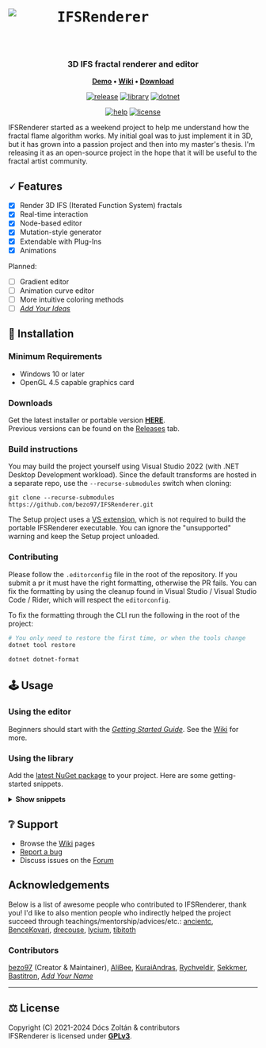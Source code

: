 ﻿<h1>
    <img align="left" src="https://github.com/bezo97/IFSRenderer/raw/master/Assets/icon_128.png">
    <p align="center"><samp>IFSRenderer</samp>&emsp;&emsp;&emsp;&emsp;&emsp;</p>
</h1>
<br/>
<h3 align="center">
	3D IFS fractal renderer and editor
</h3>
<p align="center">
	<strong>
		<a href="https://www.youtube.com/watch?v=R5YWiZQUadE">Demo</a>
		•
		<a href="https://github.com/bezo97/IFSRenderer/wiki">Wiki</a>
		•
		<a href="https://github.com/bezo97/IFSRenderer/releases/latest">Download</a>
	</strong>
</p>
<div align="center" markdown="1">

[![release](https://img.shields.io/github/v/release/bezo97/IFSRenderer?include_prereleases&sort=semver)](https://github.com/bezo97/IFSRenderer/releases/latest)
[![library](https://img.shields.io/nuget/vpre/IFSEngine?label=library)](https://www.nuget.org/packages/IFSEngine/)
[![dotnet](https://img.shields.io/badge/.NET%208-WPF-blueviolet)]()  

[![help](https://img.shields.io/github/issues/bezo97/IFSRenderer/help-wanted)](https://github.com/bezo97/IFSRenderer/issues)
[![license](https://img.shields.io/github/license/bezo97/IFSRenderer)](/LICENSE)

</div>

IFSRenderer started as a weekend project to help me understand how the fractal flame algorithm works. 
My initial goal was to just implement it in 3D, but it has grown into a passion project and then into my master's thesis. 
I'm releasing it as an open-source project in the hope that it will be useful to the fractal artist community.

## 🗸 Features
- [x] Render 3D IFS (Iterated Function System) fractals
- [x] Real-time interaction
- [x] Node-based editor
- [x] Mutation-style generator 
- [x] Extendable with Plug-Ins
- [x] Animations

Planned:
- [ ] Gradient editor
- [ ] Animation curve editor
- [ ] More intuitive coloring methods
- [ ] [*Add Your Ideas*](https://github.com/bezo97/IFSRenderer/discussions/categories/ideas)

## 📀 Installation

### Minimum Requirements
- Windows 10 or later
- OpenGL 4.5 capable graphics card

### Downloads
Get the latest installer or portable version **[HERE](https://github.com/bezo97/IFSRenderer/releases/latest)**.  
Previous versions can be found on the [Releases](https://github.com/bezo97/IFSRenderer/releases) tab.

### Build instructions
You may build the project yourself using Visual Studio 2022 (with .NET Desktop Development workload).
Since the default transforms are hosted in a separate repo, use the `--recurse-submodules` switch when cloning:  
```
git clone --recurse-submodules https://github.com/bezo97/IFSRenderer.git
```
The Setup project uses a [VS extension](https://marketplace.visualstudio.com/items?itemName=VisualStudioClient.MicrosoftVisualStudio2022InstallerProjects), 
which is not required to build the portable IFSRenderer executable. You can ignore the "unsupported" warning and keep the Setup project unloaded.

### Contributing

Please follow the `.editorconfig` file in the root of the repository. If you submit a pr it must have the right formatting, otherwise the PR fails. You can fix the formatting by using the cleanup found in Visual Studio / Visual Studio Code / Rider, which will respect the `editorconfig`.

To fix the formatting through the CLI run the following in the root of the project:

```bash
# You only need to restore the first time, or when the tools change
dotnet tool restore

dotnet dotnet-format
```

## 🕹️ Usage

### Using the editor

Beginners should start with the *[Getting Started Guide](https://github.com/bezo97/IFSRenderer/wiki/Getting-Started-Guide)*. See the [Wiki](https://github.com/bezo97/IFSRenderer/wiki) for more.

### Using the library
Add the [latest NuGet package](https://www.nuget.org/packages/IFSEngine/) to your project. Here are some getting-started snippets.
<details>
<summary><b>Show snippets</b></summary>

Generate a random fractal:

```csharp
//Initialize
using RendererGL renderer = new(graphicsContext);
renderer.Initialize(loadedTransforms);
Generator generator = new(loadedTransforms);
//Generate fractal
IFS fractal = generator.GenerateOne(new GeneratorOptions{ });
fractal.ImageResolution = new Size(1920, 1080);
//Render
renderer.LoadParams(fractal);
renderer.DispatchCompute();
renderer.RenderImage();
//Save HDR image
var histogramData = await renderer.ReadHistogramData();
using var fstream = File.Create(path);
OpenEXR.WriteStream(fstream, histogramData);

```

Modify a fractal programmatically:
```csharp
//Load from file
IFS myFractal1 = IfsSerializer.LoadJson("myFractal1.ifsjson", loadedTransforms, true);
//Change params
Iterator selected = myFractal1.Iterators.First(i => i.Opacity == 0);
Iterator duplicated = myFractal1.DuplicateIterator(selected);
duplicated.Opacity = 1;
duplicated.TransformVariables["Strength"] = 10.0;
//Save to file
IfsSerializer.SaveJson(myFractal1, "myFractal1.ifsjson");
```

Render images:
```csharp
for (double i = 0.0; i <= 1.0; i += 0.1)
{
    selectedIterator.TransformVariables["weight"] = i;
    renderer.InvalidateParams();
    renderer.DispatchCompute();
    renderer.RenderImage();
    var image = await renderer.ReadPixelData();
    myRenderedImages.Add(image);
}
```
Alternatively, image data can be written directly to a bitmap:
```csharp
await renderer.CopyPixelDataToBitmap(myBitmapPtr);
```
</details>

## ❔ Support
- Browse the [Wiki](https://github.com/bezo97/IFSRenderer/wiki) pages
- [Report a bug](https://github.com/bezo97/IFSRenderer/issues/new?assignees=&labels=&template=bug_report.md)
- Discuss issues on the [Forum](https://github.com/bezo97/IFSRenderer/discussions)

##  Acknowledgements
Below is a list of awesome people who contributed to IFSRenderer, thank you!
I'd like to also mention people who indirectly helped the project succeed through teachings/mentorship/advices/etc.: 
[ancientc](https://github.com/ancientc), [BenceKovari](https://github.com/BenceKovari), [drecouse](https://github.com/drecouse), [lycium](https://github.com/lycium), [tibitoth](https://github.com/tibitoth)
### Contributors
[bezo97](https://github.com/bezo97) (Creator & Maintainer), [AliBee](https://github.com/BenjaminBako), [KuraiAndras](https://github.com/KuraiAndras), [Rychveldir](https://www.deviantart.com/rychveldir), [Sekkmer](https://github.com/TiborDravecz), [Bastitron](https://github.com/Bastitron), [*Add Your Name*](https://github.com/bezo97/IFSRenderer/fork)

---

## ⚖️ License
Copyright (C) 2021-2024 Dócs Zoltán & contributors  
IFSRenderer is licensed under [**GPLv3**](/LICENSE).
